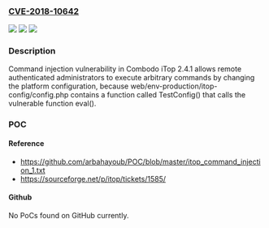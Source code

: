 ### [CVE-2018-10642](https://cve.mitre.org/cgi-bin/cvename.cgi?name=CVE-2018-10642)
![](https://img.shields.io/static/v1?label=Product&message=n%2Fa&color=blue)
![](https://img.shields.io/static/v1?label=Version&message=n%2Fa&color=blue)
![](https://img.shields.io/static/v1?label=Vulnerability&message=n%2Fa&color=brighgreen)

### Description

Command injection vulnerability in Combodo iTop 2.4.1 allows remote authenticated administrators to execute arbitrary commands by changing the platform configuration, because web/env-production/itop-config/config.php contains a function called TestConfig() that calls the vulnerable function eval().

### POC

#### Reference
- https://github.com/arbahayoub/POC/blob/master/itop_command_injection_1.txt
- https://sourceforge.net/p/itop/tickets/1585/

#### Github
No PoCs found on GitHub currently.

